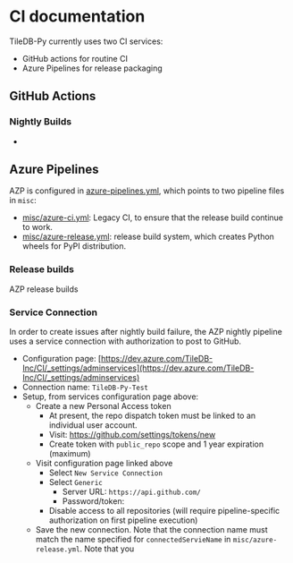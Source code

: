 # CI documentation

TileDB-Py currently uses two CI services:
  - GitHub actions for routine CI
  - Azure Pipelines for release packaging

## GitHub Actions

<TODO>

### Nightly Builds

- <triggering setup>

## Azure Pipelines

AZP is configured in [azure-pipelines.yml](), which points to two pipeline files in `misc`:
  - [misc/azure-ci.yml](): Legacy CI, to ensure that the release build continue to work.
  - [misc/azure-release.yml](): release build system, which creates Python wheels for PyPI distribution.


### Release builds

AZP release builds

### Service Connection

In order to create issues after nightly build failure, the AZP nightly pipeline uses a service connection
with authorization to post to GitHub.
  - Configuration page: [https://dev.azure.com/TileDB-Inc/CI/_settings/adminservices](https://dev.azure.com/TileDB-Inc/CI/_settings/adminservices)
  - Connection name: `TileDB-Py-Test`
  - Setup, from services configuration page above:
    - Create a new Personal Access token
      - At present, the repo dispatch token must be linked to an individual user account.
      - Visit: https://github.com/settings/tokens/new
      - Create token with `public_repo` scope and 1 year expiration (maximum)
    - Visit configuration page linked above
      - Select `New Service Connection`
      - Select `Generic`
        - Server URL: `https://api.github.com/`
        - Password/token: <GitHub personal access token created above>
      - Disable access to all repositories (will require pipeline-specific authorization on first pipeline execution)
    - Save the new connection. Note that the connection name must match the name specified for
      `connectedServieName` in `misc/azure-release.yml`. Note that you
